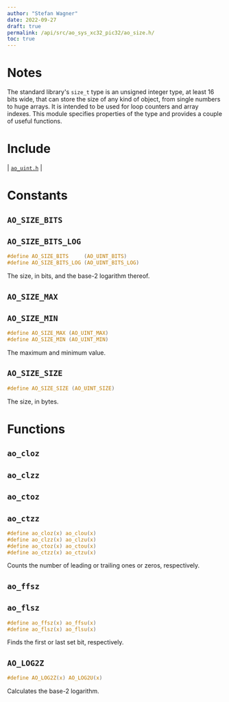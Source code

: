 ```yaml
---
author: "Stefan Wagner"
date: 2022-09-27
draft: true
permalink: /api/src/ao_sys_xc32_pic32/ao_size.h/
toc: true
---
```


# Notes

The standard library's `size_t` type is an unsigned integer type, at least 16 bits wide, that can store the size of any kind of object, from single numbers to huge arrays. It is intended to be used for loop counters and array indexes. This module specifies properties of the type and provides a couple of useful functions.

# Include

| [`ao_uint.h`](ao_uint.h.md) |

# Constants

## `AO_SIZE_BITS`
## `AO_SIZE_BITS_LOG`

```c
#define AO_SIZE_BITS     (AO_UINT_BITS)
#define AO_SIZE_BITS_LOG (AO_UINT_BITS_LOG)
```

The size, in bits, and the base-2 logarithm thereof.

## `AO_SIZE_MAX`
## `AO_SIZE_MIN`

```c
#define AO_SIZE_MAX (AO_UINT_MAX)
#define AO_SIZE_MIN (AO_UINT_MIN)
```

The maximum and minimum value.

## `AO_SIZE_SIZE`

```c
#define AO_SIZE_SIZE (AO_UINT_SIZE)
```

The size, in bytes.

# Functions

## `ao_cloz`
## `ao_clzz`
## `ao_ctoz`
## `ao_ctzz`

```c
#define ao_cloz(x) ao_clou(x)
#define ao_clzz(x) ao_clzu(x)
#define ao_ctoz(x) ao_ctou(x)
#define ao_ctzz(x) ao_ctzu(x)
```

Counts the number of leading or trailing ones or zeros, respectively.

## `ao_ffsz`
## `ao_flsz`

```c
#define ao_ffsz(x) ao_ffsu(x)
#define ao_flsz(x) ao_flsu(x)
```

Finds the first or last set bit, respectively.

## `AO_LOG2Z`

```c
#define AO_LOG2Z(x) AO_LOG2U(x)
```

Calculates the base-2 logarithm.
